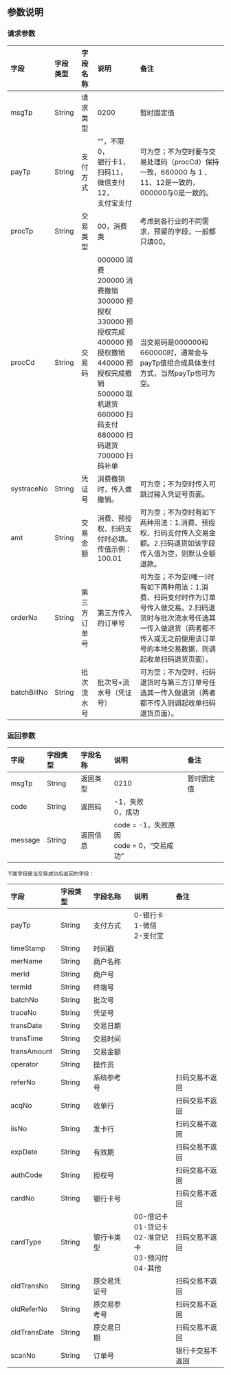 ## 参数说明

### 请求参数

| **字段** | **字段类型** | **字段名称** | **说明** | **备注** |
| :--- | :--- | :--- | :--- | :--- |
| msgTp | String | 请求类型 | 0200 | 暂时固定值 |
| payTp | String | 支付方式 | “”，不限0，<br>银行卡1，<br>扫码11，<br>微信支付12，<br>支付宝支付 | 可为空；不为空时要与交易处理码（procCd）保持一致，660000 与 1 、11、12是一致的，000000与0是一致的。 |
| procTp | String | 交易类型 | 00，消费类 | 考虑到各行业的不同需求，预留的字段，一般都只填00。 |
| procCd | String | 交易码 | 000000 消费<br>200000 消费撤销<br>300000 预授权<br>330000 预授权完成<br>400000 预授权撤销<br>440000 预授权完成撤销<br>500000 联机退货<br>660000 扫码支付<br>680000 扫码退货<br>700000 扫码补单 | 当交易码是000000和660000时，通常会与payTp值组合成具体支付方式，当然payTp也可为空。 |
| systraceNo | String | 凭证号 | 消费撤销时，传入做撤销。 | 可为空；不为空时传入可跳过输入凭证号页面。 |
| amt | String | 交易金额 | 消费、预授权、扫码支付时必填。传值示例：100.01 | 可为空；不为空时有如下两种用法：1.消费、预授权、扫码支付传入交易金额。2.扫码退货如该字段传入值为空，则默认全额退款。 |
| orderNo | String | 第三方订单号 | 第三方传入的订单号 | 可为空；不为空\(唯一\)时有如下两种用法：1.消费、扫码支付时作为订单号传入做交易。2.扫码退货时与批次流水号任选其一传入做退货（两者都不传入或无之前使用该订单号的本地交易数据，则调起收单扫码退货页面）。 |
| batchBillNo | String | 批次流水号 | 批次号+流水号（凭证号） | 可为空；不为空时，扫码退货时与第三方订单号任选其一传入做退货（两者都不传入则调起收单扫码退货页面）。 |

### 返回参数

| **字段** | **字段类型** | **字段名称** | **说明** | **备注** |
| :--- | :--- | :--- | :--- | :--- |
| msgTp | String | 返回类型 | 0210 | 暂时固定值 |
| code | String | 返回码 | -1，失败<br>0，成功 |  |
| message | String | 返回信息 | code = -1，失败原因<br>code = 0，“交易成功” |  |

```
下面字段是当交易成功后返回的字段：
```

| **字段** | **字段类型** | **字段名称** | **说明** | **备注** |
| :--- | :--- | :--- | :--- | :--- |
| payTp | String | 支付方式 | 0-银行卡<br>1-微信<br>2-支付宝 |  |
| timeStamp | String | 时间戳 |  |  |
| merName | String | 商户名称 |  |  |
| merId | String | 商户号 |  |  |
| termId | String | 终端号 |  |  |
| batchNo | String | 批次号 |  |  |
| traceNo | String | 凭证号 |  |  |
| transDate | String | 交易日期 |  |  |
| transTime | String | 交易时间 |  |  |
| transAmount | String | 交易金额 |  |  |
| operator | String | 操作员 |  |  |
| referNo | String | 系统参考号 |  | 扫码交易不返回 |
| acqNo | String | 收单行 |  | 扫码交易不返回 |
| iisNo | String | 发卡行 |  | 扫码交易不返回 |
| expDate | String | 有效期 |  | 扫码交易不返回 |
| authCode | String | 授权号 |  | 扫码交易不返回 |
| cardNo | String | 银行卡号 |  | 扫码交易不返回 |
| cardType | String | 银行卡类型 | 00-借记卡<br>01-贷记卡<br>02-准贷记卡<br>03-预闪付<br>04-其他 | 扫码交易不返回 |
| oldTransNo | String | 原交易凭证号 |  | 扫码交易不返回 |
| oldReferNo | String | 原交易参考号 |  | 扫码交易不返回 |
| oldTransDate | String | 原交易日期 |  | 扫码交易不返回 |
| scanNo | String | 订单号 |  | 银行卡交易不返回 |




